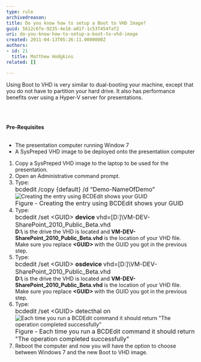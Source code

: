 ```yaml
---
type: rule
archivedreason: 
title: Do you know how to setup a Boot to VHD Image?
guid: 5612c6fe-9235-4e16-a01f-1c53f454faf2
uri: do-you-know-how-to-setup-a-boot-to-vhd-image
created: 2011-04-13T05:26:11.0000000Z
authors:
- id: 21
  title: Matthew Hodgkins
related: []

---
```



Using Boot to VHD is very similar to dual-booting your machine, except that you do not have to partition your hard drive. It also has performance benefits over using a Hyper-V server for presentations. 

<br><excerpt class='endintro'></excerpt><br>

  <strong>Pre-Requisites</strong>
  <br>
<br>
<ul>
    <li>The presentation computer running Window 7</li>
    <li>A SysPreped VHD image to be deployed onto the presentation computer</li>
</ul>
<ol>
    <li>Copy a SysPreped VHD image to the laptop to be used for the presentation.</li>
    <li>Open an Administrative command prompt.</li>
    <li>Type&#58;<br>
    <font class="ms-rteCustom-CodeArea" size="+0">bcdedit /copy &#123;default&#125; /d “Demo-NameOfDemo”</font><img alt="Creating the entry using BCDEdit shows your GUID" src="/PublishingImages/fig1-creatingentry.png" /><br>
    <font class="ms-rteCustom-FigureNormal" size="+0">Figure - Creating the entry using BCDEdit shows your GUID</font></li>
    <li>Type&#58;<br>
    <font class="ms-rteCustom-CodeArea" size="+0">bcdedit /set &lt;GUID&gt; <strong>device </strong>vhd=[D&#58;]\VM-DEV-SharePoint_2010_Public_Beta.vhd</font><br>
    <strong>D&#58;\</strong> is the drive the VHD is located and <strong>VM-DEV-SharePoint_2010_Public_Beta.vhd</strong> is the location of your VHD file. Make sure you replace <strong>&lt;GUID&gt; </strong>with the GUID you got in the previous step.</li>
    <li>Type&#58;<br>
    <font class="ms-rteCustom-CodeArea" size="+0">bcdedit /set &lt;GUID&gt; <strong>osdevice </strong>vhd=[D&#58;]\VM-DEV-SharePoint_2010_Public_Beta.vhd</font><br>
    <strong>D&#58;\</strong> is the drive the VHD is located and <strong>VM-DEV-SharePoint_2010_Public_Beta.vhd</strong> is the location of your VHD file. Make sure you replace <strong>&lt;GUID&gt; </strong>with the GUID you got in the previous step.</li>
    <li>Type&#58;<br>
    <font class="ms-rteCustom-CodeArea" size="+0">bcdedit /set &lt;GUID&gt; detecthal on</font><img alt="Each time you run a BCDEdit command it should return &quot;The operation completed successfully&quot;" src="/PublishingImages/fig2-addguids.png" /><br>
    <font class="ms-rteCustom-FigureNormal" size="+0">Figure -&#160;Each time you run a BCDEdit command it should return &quot;The operation completed successfully&quot;</font></li>
    <li>Reboot the computer and now you will have the option to choose between Windows 7 and the new Boot to VHD image.</li>
</ol>



